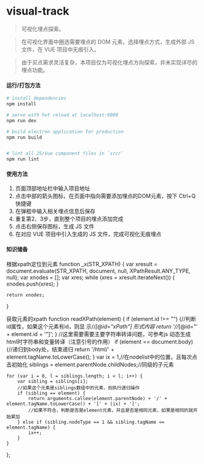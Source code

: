 # visual-track

> 可视化埋点探索。

> 在可视化界面中圈选需要埋点的 DOM 元素，选择埋点方式，生成外部 JS 文件，在 VUE 项目中无痕引入。

> 由于买点需求灵活复杂，本项目仅为可视化埋点方向探索，并未实现详尽的埋点功能。

#### 运行/打包方法

``` bash
# install dependencies
npm install

# serve with hot reload at localhost:9080
npm run dev

# build electron application for production
npm run build


# lint all JS/Vue component files in `src/`
npm run lint

```

#### 使用方法
1. 页面顶部地址栏中输入项目地址
2. 点击中部的箭头图标，在页面中指向需要添加埋点的DOM元素，按下 Ctrl+Q 快捷键
3. 在弹框中输入相关埋点信息后保存
4. 重复第2、3步，直到整个项目的埋点添加完成
5. 点击右侧保存图标，生成 JS 文件
6. 在对应 VUE 项目中引入生成的 JS 文件，完成可视化无痕埋点

#### 知识储备
根据xpath定位到元素
function _x(STR_XPATH) {
    var xresult = document.evaluate(STR_XPATH, document, null, XPathResult.ANY_TYPE, null);
    var xnodes = [];
    var xres;
    while (xres = xresult.iterateNext()) {
        xnodes.push(xres);
    }

    return xnodes;
}

获取元素的xpath
function readXPath(element) {
    if (element.id !== "") {//判断id属性，如果这个元素有id，则显 示//*[@id="xPath"]  形式内容
        return '//*[@id=\"' + element.id + '\"]';
    }
    //这里需要需要主要字符串转译问题，可参考js 动态生成html时字符串和变量转译（注意引号的作用）
    if (element == document.body) {//递归到body处，结束递归
        return '/html/' + element.tagName.toLowerCase();
    }
    var ix = 1,//在nodelist中的位置，且每次点击初始化
         siblings = element.parentNode.childNodes;//同级的子元素

    for (var i = 0, l = siblings.length; i < l; i++) {
        var sibling = siblings[i];
        //如果这个元素是siblings数组中的元素，则执行递归操作
        if (sibling == element) {
            return arguments.callee(element.parentNode) + '/' + element.tagName.toLowerCase() + '[' + (ix) + ']';
            //如果不符合，判断是否是element元素，并且是否是相同元素，如果是相同的就开始累加
        } else if (sibling.nodeType == 1 && sibling.tagName == element.tagName) {
            ix++;
        }
    }
};

